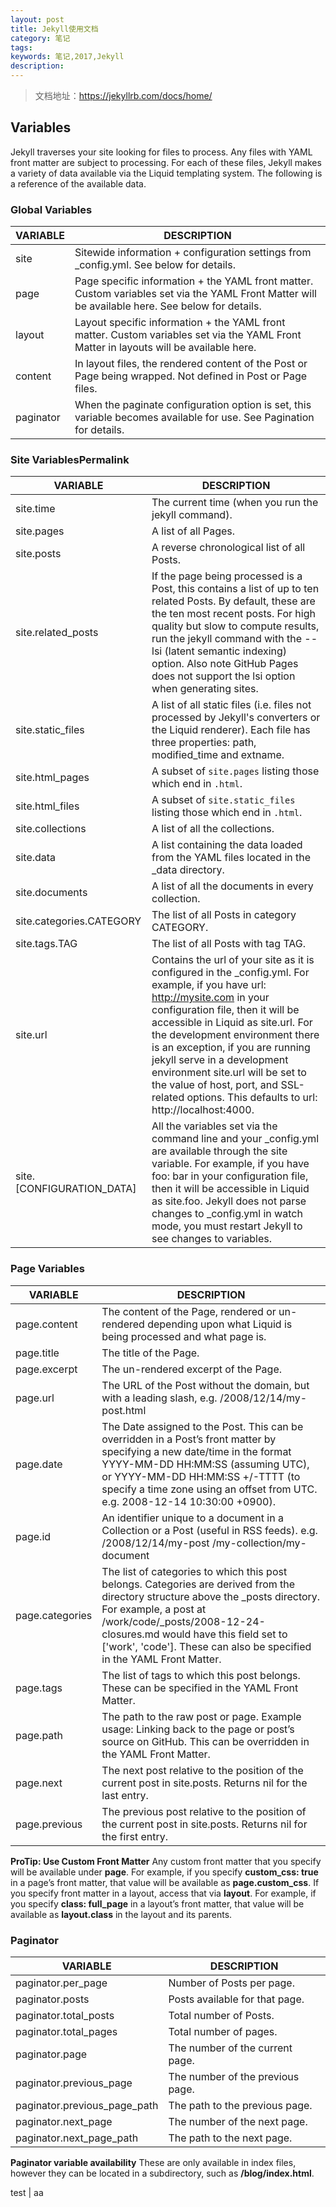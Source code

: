 ```yaml
---
layout: post
title: Jekyll使用文档
category: 笔记
tags:
keywords: 笔记,2017,Jekyll
description: 
---
```


> 文档地址：<https://jekyllrb.com/docs/home/>

## Variables ##
Jekyll traverses your site looking for files to process. Any files with YAML front matter are subject to processing. For each of these files, Jekyll makes a variety of data available via the Liquid templating system. The following is a reference of the available data.

### Global Variables ###
| VARIABLE  | DESCRIPTION                                                                                                                                      |
| --------- | ------------------------------------------------------------------------------------------------------------------------------------------------ |
| site      | Sitewide information + configuration settings from  _config.yml. See below for details.                                                          |
| page      | Page specific information + the YAML front matter. Custom variables set via the YAML Front Matter will be available here. See below for details. |
| layout    | Layout specific information + the YAML front matter. Custom variables set via the YAML Front Matter in layouts will be available here.           |
| content   | In layout files, the rendered content of the Post or Page being wrapped. Not defined in Post or Page files.                                      |
| paginator | When the paginate configuration option is set, this variable becomes available for use. See Pagination for details.                              |

### Site VariablesPermalink ###
| VARIABLE                  | DESCRIPTION                                                                                                                                                                                                                                                                                                                                                                                                                                      |
| ------------------------- | ------------------------------------------------------------------------------------------------------------------------------------------------------------------------------------------------------------------------------------------------------------------------------------------------------------------------------------------------------------------------------------------------------------------------------------------------ |
| site.time                 | The current time (when you run the jekyll command).                                                                                                                                                                                                                                                                                                                                                                                              |
| site.pages                | A list of all Pages.                                                                                                                                                                                                                                                                                                                                                                                                                             |
| site.posts                | A reverse chronological list of all Posts.                                                                                                                                                                                                                                                                                                                                                                                                       |
| site.related_posts        | If the page being processed is a Post, this contains a list of up to ten related Posts. By default, these are the ten most recent posts. For high quality but slow to compute results, run the  jekyll command with the --lsi (latent semantic indexing) option. Also note GitHub Pages does not support the lsi option when generating sites.                                                                                                   |
| site.static_files         | A list of all static files (i.e. files not processed by Jekyll's converters or the Liquid renderer). Each file has three properties: path,  modified_time and extname.                                                                                                                                                                                                                                                                           |
| site.html_pages           | A subset of `site.pages` listing those which end in `.html`.                                                                                                                                                                                                                                                                                                                                                                                     |
| site.html_files           | A subset of `site.static_files` listing those which end in `.html`.                                                                                                                                                                                                                                                                                                                                                                              |
| site.collections          | A list of all the collections.                                                                                                                                                                                                                                                                                                                                                                                                                   |
| site.data                 | A list containing the data loaded from the YAML files located in the _data directory.                                                                                                                                                                                                                                                                                                                                                            |
| site.documents            | A list of all the documents in every collection.                                                                                                                                                                                                                                                                                                                                                                                                 |
| site.categories.CATEGORY  | The list of all Posts in category CATEGORY.                                                                                                                                                                                                                                                                                                                                                                                                      |
| site.tags.TAG             | The list of all Posts with tag TAG.                                                                                                                                                                                                                                                                                                                                                                                                              |
| site.url                  | Contains the url of your site as it is configured in the _config.yml. For example, if you have url: http://mysite.com in your configuration file, then it will be accessible in Liquid as  site.url. For the development environment there is an exception, if you are running jekyll serve in a development environment  site.url will be set to the value of host, port, and SSL-related options. This defaults to url: http://localhost:4000. |
| site.[CONFIGURATION_DATA] | All the variables set via the command line and your _config.yml are available through the site variable. For example, if you have foo: bar in your configuration file, then it will be accessible in Liquid as site.foo. Jekyll does not parse changes to _config.yml in watch mode, you must restart Jekyll to see changes to variables.                                                                                                        |

### Page Variables ###
| VARIABLE        | DESCRIPTION                                                                                                                                                                                                                                                                                             |
| --------------- | ------------------------------------------------------------------------------------------------------------------------------------------------------------------------------------------------------------------------------------------------------------------------------------------------------- |
| page.content    | The content of the Page, rendered or un-rendered depending upon what Liquid is being processed and what page is.                                                                                                                                                                                        |
| page.title      | The title of the Page.                                                                                                                                                                                                                                                                                  |
| page.excerpt    | The un-rendered excerpt of the Page.                                                                                                                                                                                                                                                                    |
| page.url        | The URL of the Post without the domain, but with a leading slash, e.g. /2008/12/14/my-post.html                                                                                                                                                                                                         |
| page.date       | The Date assigned to the Post. This can be overridden in a Post’s front matter by specifying a new date/time in the format YYYY-MM-DD HH:MM:SS (assuming UTC), or YYYY-MM-DD HH:MM:SS +/-TTTT (to specify a time zone using an offset from UTC. e.g. 2008-12-14 10:30:00 +0900).                       |
| page.id         | An identifier unique to a document in a Collection or a Post (useful in RSS feeds). e.g.  /2008/12/14/my-post /my-collection/my-document                                                                                                                                                                |
| page.categories | The list of categories to which this post belongs. Categories are derived from the directory structure above the _posts directory. For example, a post at /work/code/_posts/2008-12-24-closures.md would have this field set to ['work', 'code']. These can also be specified in the YAML Front Matter. |
| page.tags       | The list of tags to which this post belongs. These can be specified in the YAML Front Matter.                                                                                                                                                                                                           |
| page.path       | The path to the raw post or page. Example usage: Linking back to the page or post’s source on GitHub. This can be overridden in the YAML Front Matter.                                                                                                                                                 |
| page.next       | The next post relative to the position of the current post in site.posts. Returns nil for the last entry.                                                                                                                                                                                               |
| page.previous   | The previous post relative to the position of the current post in site.posts. Returns nil for the first entry.                                                                                                                                                                                          |

**ProTip: Use Custom Front Matter**
Any custom front matter that you specify will be available under **page**. For example, if you specify **custom_css: true** in a page’s front matter, that value will be available as **page.custom_css**.
If you specify front matter in a layout, access that via **layout**. For example, if you specify **class: full_page** in a layout’s front matter, that value will be available as  **layout.class** in the layout and its parents.

### Paginator ###
| VARIABLE                     | DESCRIPTION                      |
| ---------------------------- | -------------------------------- |
| paginator.per_page           | Number of Posts per page.        |
| paginator.posts              | Posts available for that page.   |
| paginator.total_posts        | Total number of Posts.           |
| paginator.total_pages        | Total number of pages.           |
| paginator.page               | The number of the current page.  |
| paginator.previous_page      | The number of the previous page. |
| paginator.previous_page_path | The path to the previous page.   |
| paginator.next_page          | The number of the next page.     |
| paginator.next_page_path     | The path to the next page.       |

**Paginator variable availability**
These are only available in index files, however they can be located in a subdirectory, such as **/blog/index.html**.

test | aa